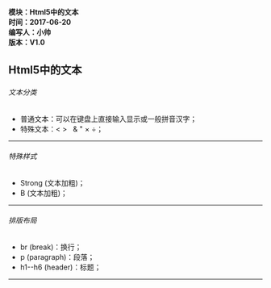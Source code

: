 <!doctype html>
<html>
	<header>
		<title>Html5中的文本</title>
		<meta charset="utf-8"></meta>
		<style></style>
		<script></script>
	</header>
	<body>
		<div>
			<strong>
				模块：Html5中的文本</br>
				时间：2017-06-20</br>
				编写人：小帅</br>
				版本：V1.0
			</strong>
		</div>
		<div>
			<h2>Html5中的文本</h2>
			<h6>文本分类</h6>
			<ul>
				<li>普通文本：可以在键盘上直接输入显示或一般拼音汉字；</li>
				<li>特殊文本：&lt; &gt; &nbsp; &amp; &quot; &times; &divide;； </li>
			</ul>
			<hr>
			<h6>特殊样式</h6>
			<ul>
				<li> Strong (文本加粗)；</li>
				<li> B (文本加粗)；</li>
			</ul>
			<hr>
			<h6>排版布局</h6>
			<ul>
				<li>br (break)：换行；</li>
				<li>p (paragraph)：段落；</li>
				<li>h1--h6 (header)：标题；</li>
			</ul>
			<hr>
		</div>
	<body>
<html>

